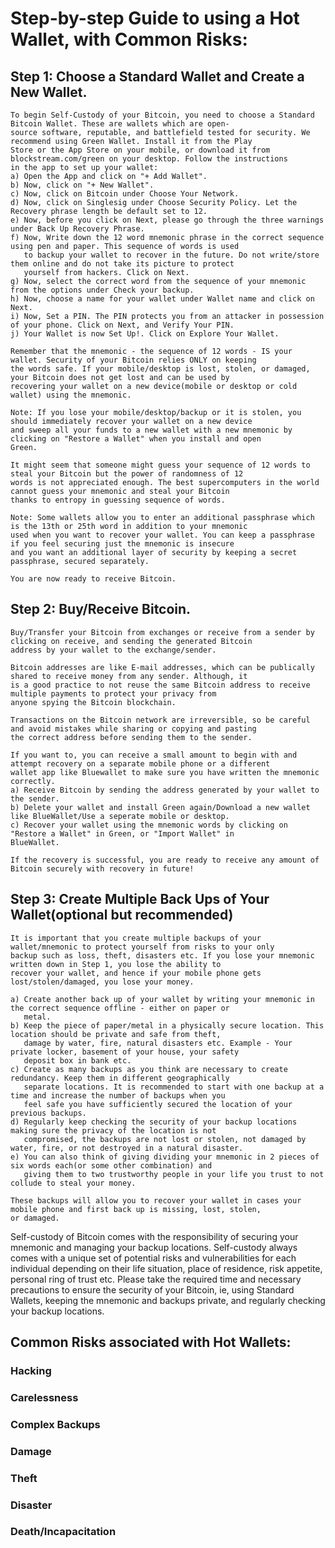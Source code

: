 # Step-by-step Guide to using a Hot Wallet, with Common Risks:

## Step 1: Choose a Standard Wallet and Create a New Wallet.
    To begin Self-Custody of your Bitcoin, you need to choose a Standard Bitcoin Wallet. These are wallets which are open-
    source software, reputable, and battlefield tested for security. We recommend using Green Wallet. Install it from the Play
    Store or the App Store on your mobile, or download it from blockstream.com/green on your desktop. Follow the instructions 
    in the app to set up your wallet:   
    a) Open the App and click on "+ Add Wallet".
    b) Now, click on "+ New Wallet".
    c) Now, click on Bitcoin under Choose Your Network.
    d) Now, click on Singlesig under Choose Security Policy. Let the Recovery phrase length be default set to 12.
    e) Now, before you click on Next, please go through the three warnings under Back Up Recovery Phrase.
    f) Now, Write down the 12 word mnemonic phrase in the correct sequence using pen and paper. This sequence of words is used
       to backup your wallet to recover in the future. Do not write/store them online and do not take its picture to protect 
       yourself from hackers. Click on Next.
    g) Now, select the correct word from the sequence of your mnemonic from the options under Check your backup.
    h) Now, choose a name for your wallet under Wallet name and click on Next.
    i) Now, Set a PIN. The PIN protects you from an attacker in possession of your phone. Click on Next, and Verify Your PIN. 
    j) Your Wallet is now Set Up!. Click on Explore Your Wallet.
   
    Remember that the mnemonic - the sequence of 12 words - IS your wallet. Security of your Bitcoin relies ONLY on keeping 
    the words safe. If your mobile/desktop is lost, stolen, or damaged, your Bitcoin does not get lost and can be used by 
    recovering your wallet on a new device(mobile or desktop or cold wallet) using the mnemonic.

    Note: If you lose your mobile/desktop/backup or it is stolen, you should immediately recover your wallet on a new device 
    and sweep all your funds to a new wallet with a new mnemonic by clicking on "Restore a Wallet" when you install and open
    Green. 

    It might seem that someone might guess your sequence of 12 words to steal your Bitcoin but the power of randomness of 12 
    words is not appreciated enough. The best supercomputers in the world cannot guess your mnemonic and steal your Bitcoin 
    thanks to entropy in guessing sequence of words.

    Note: Some wallets allow you to enter an additional passphrase which is the 13th or 25th word in addition to your mnemonic
    used when you want to recover your wallet. You can keep a passphrase if you feel securing just the mnemonic is insecure
    and you want an additional layer of security by keeping a secret passphrase, secured separately. 

    You are now ready to receive Bitcoin. 

## Step 2: Buy/Receive Bitcoin.
    Buy/Transfer your Bitcoin from exchanges or receive from a sender by clicking on receive, and sending the generated Bitcoin
    address by your wallet to the exchange/sender. 

    Bitcoin addresses are like E-mail addresses, which can be publically shared to receive money from any sender. Although, it
    is a good practice to not reuse the same Bitcoin address to receive multiple payments to protect your privacy from
    anyone spying the Bitcoin blockchain.

    Transactions on the Bitcoin network are irreversible, so be careful and avoid mistakes while sharing or copying and pasting
    the correct address before sending them to the sender.

    If you want to, you can receive a small amount to begin with and attempt recovery on a separate mobile phone or a different
    wallet app like Bluewallet to make sure you have written the mnemonic correctly.
    a) Receive Bitcoin by sending the address generated by your wallet to the sender.
    b) Delete your wallet and install Green again/Download a new wallet like BlueWallet/Use a seperate mobile or desktop.
    c) Recover your wallet using the mnemonic words by clicking on "Restore a Wallet" in Green, or "Import Wallet" in
    BlueWallet.

    If the recovery is successful, you are ready to receive any amount of Bitcoin securely with recovery in future!

## Step 3: Create Multiple Back Ups of Your Wallet(optional but recommended)
    It is important that you create multiple backups of your wallet/mnemonic to protect yourself from risks to your only 
    backup such as loss, theft, disasters etc. If you lose your mnemonic written down in Step 1, you lose the ability to 
    recover your wallet, and hence if your mobile phone gets lost/stolen/damaged, you lose your money. 
    
    a) Create another back up of your wallet by writing your mnemonic in the correct sequence offline - either on paper or
       metal. 
    b) Keep the piece of paper/metal in a physically secure location. This location should be private and safe from theft, 
       damage by water, fire, natural disasters etc. Example - Your private locker, basement of your house, your safety
       deposit box in bank etc.
    c) Create as many backups as you think are necessary to create redundancy. Keep them in different geographically 
       separate locations. It is recommended to start with one backup at a time and increase the number of backups when you
       feel safe you have sufficiently secured the location of your previous backups.
    d) Regularly keep checking the security of your backup locations making sure the privacy of the location is not
       compromised, the backups are not lost or stolen, not damaged by water, fire, or not destroyed in a natural disaster.
    e) You can also think of giving dividing your mnemonic in 2 pieces of six words each(or some other combination) and 
       giving them to two trustworthy people in your life you trust to not collude to steal your money.

    These backups will allow you to recover your wallet in cases your mobile phone and first back up is missing, lost, stolen,
    or damaged. 

Self-custody of Bitcoin comes with the responsibility of securing your mnemonic and managing your backup locations. 
Self-custody always comes with a unique set of potential risks and vulnerabilities for each individual depending on their life situation, place of residence, risk appetite, personal ring of trust etc. 
Please take the required time and necessary precautions to ensure the security of your Bitcoin, ie, using Standard Wallets, keeping the mnemonic and backups private, and regularly checking your backup locations. 

## Common Risks associated with Hot Wallets:

### Hacking

### Carelessness

### Complex Backups

### Damage

### Theft

### Disaster

### Death/Incapacitation
